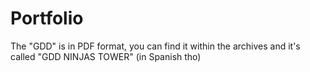 # Portfolio

The "GDD" is in PDF format, you can find it within the archives and it's called "GDD NINJAS TOWER" (in Spanish tho)
